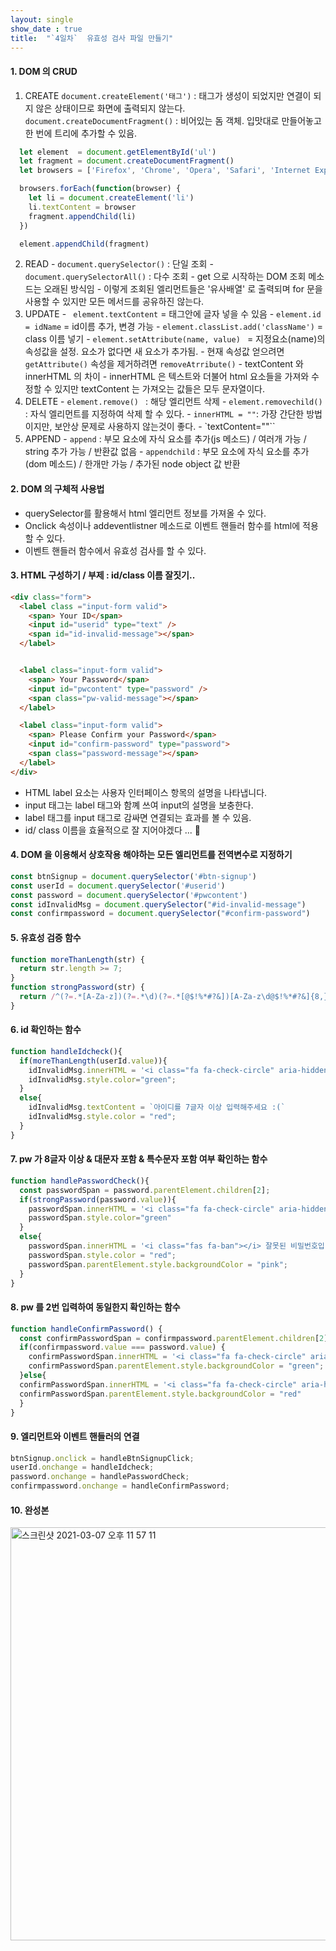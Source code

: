 ```yaml
---
layout: single
show_date : true
title:  "`4일차`  유효성 검사 파일 만들기"
---
```


#### 1. DOM 의 CRUD
  1. CREATE
  `document.createElement('태그')` : 태그가 생성이 되었지만 연결이 되지 않은 상태이므로 화면에 출력되지 않는다.
  `document.createDocumentFragment()` : 비어있는 돔 객체. 입맛대로 만들어놓고 한 번에 트리에 추가할 수 있음.
  
```js
  let element  = document.getElementById('ul') 
  let fragment = document.createDocumentFragment()
  let browsers = ['Firefox', 'Chrome', 'Opera', 'Safari', 'Internet Explorer']

  browsers.forEach(function(browser) {
    let li = document.createElement('li')
    li.textContent = browser
    fragment.appendChild(li)
  })

  element.appendChild(fragment)
```

   2. READ
    - `document.querySelector()` : 단일 조회
    - `document.querySelectorAll()` : 다수 조회
    - get 으로 시작하는 DOM  조회 메소드는 오래된 방식임
    - 이렇게 조회된 엘리먼트들은 '유사배열' 로 출력되며 for 문을 사용할 수 있지만 모든 메서드를 공유하진 않는다. 
   3. UPDATE
    - ` element.textContent` = 태그안에 글자 넣을 수 있음
    -  `element.id = idName` = id이름 추가, 변경 가능
    - `element.classList.add('className')` = class 이름 넣기
    - `element.setAttribute(name, value) ` = 지정요소(name)의 속성값을 설정. 요소가 없다면 새 요소가 추가됨.
    -  현재 속성값 얻으려면 `getAttribute()` 속성을 제거하려면 `removeAtrribute()`
    -  textContent 와 innerHTML 의 차이
    -  innerHTML 은 텍스트와 더불어 html 요소들을 가져와 수정할 수 있지만 textContent 는 가져오는 값들은 모두 문자열이다.
   4. DELETE
    - `element.remove() ` : 해당 엘리먼트 삭제
    - `element.removechild() ` : 자식 엘리먼트를 지정하여 삭제 할 수 있다.
    - `innerHTML = ""`: 가장 간단한 방법이지만, 보안상 문제로 사용하지 않는것이 좋다.
    - `textContent=""``
   5. APPEND
    - `append` : 부모 요소에 자식 요소를 추가(js 메소드) / 여러개 가능 / string 추가 가능 / 반환값 없음
    - `appendchild` : 부모 요소에 자식 요소를 추가(dom 메소드) / 한개만 가능 / 추가된 node object 값 반환


#### 2. DOM 의 구체적 사용법
- querySelector를 활용해서 html 엘리먼트 정보를 가져올 수 있다.
- Onclick 속성이나 addeventlistner 메소드로 이벤트 핸들러 함수를 html에 적용 할 수 있다.
- 이벤트 핸들러 함수에서 유효성 검사를 할 수 있다.


#### 3. HTML 구성하기 / 부제 : id/class 이름 잘짓기..

```html
<div class="form">
  <label class ="input-form valid">
    <span> Your ID</span>
    <input id="userid" type="text" />
    <span id="id-invalid-message"></span>
  </label>


  <label class="input-form valid">
    <span> Your Password</span>
    <input id="pwcontent" type="password" />
    <span class="pw-valid-message"></span>
  </label>

  <label class="input-form valid">
    <span> Please Confirm your Password</span>
    <input id="confirm-password" type="password">
    <span class="password-message"></span>
  </label>
</div>
```

- HTML label 요소는 사용자 인터페이스 항목의 설명을 나타냅니다.
- input 태그는 label 태그와 함꼐 쓰여 input의 설명을 보충한다.
- label 태그를 input 태그로 감싸면 연결되는 효과를 볼 수 있음.
- id/ class 이름을 효율적으로 잘 지어야겠다 ... 🙉

#### 4. DOM  을 이용해서 상호작용 해야하는 모든 엘리먼트를 전역변수로 지정하기
```js
const btnSignup = document.querySelector('#btn-signup')
const userId = document.querySelector('#userid')
const password = document.querySelector('#pwcontent')
const idInvalidMsg = document.querySelector("#id-invalid-message")
const confirmpassword = document.querySelector("#confirm-password")
```

#### 5. 유효성 검증 함수
```js
function moreThanLength(str) {
  return str.length >= 7; 
}
function strongPassword(str) {
  return /^(?=.*[A-Za-z])(?=.*\d)(?=.*[@$!%*#?&])[A-Za-z\d@$!%*#?&]{8,}$/.test(str);
}
```

#### 6. id 확인하는 함수
```js
function handleIdcheck(){
  if(moreThanLength(userId.value)){
    idInvalidMsg.innerHTML = '<i class="fa fa-check-circle" aria-hidden="true"></i>유효한 아이디입니다:)';
    idInvalidMsg.style.color="green";
  }
  else{
    idInvalidMsg.textContent = `아이디를 7글자 이상 입력해주세요 :(`
    idInvalidMsg.style.color = "red";
  }
}
```

#### 7. pw 가 8글자 이상 & 대문자 포함 & 특수문자 포함 여부 확인하는 함수
```js
function handlePasswordCheck(){
  const passwordSpan = password.parentElement.children[2];
  if(strongPassword(password.value)){
    passwordSpan.innerHTML = '<i class="fa fa-check-circle" aria-hidden="true"></i>유효한 비밀번호 입니다 :)';
    passwordSpan.style.color="green"
  }
  else{
    passwordSpan.innerHTML = '<i class="fas fa-ban"></i> 잘못된 비밀번호입니다:(';
    passwordSpan.style.color = "red";
    passwordSpan.parentElement.style.backgroundColor = "pink";
  }
}
```

#### 8. pw 를 2번 입력하여 동일한지 확인하는 함수
```js
function handleConfirmPassword() {
  const confirmPasswordSpan = confirmpassword.parentElement.children[2];
  if(confirmpassword.value === password.value) {
    confirmPasswordSpan.innerHTML = '<i class="fa fa-check-circle" aria-hidden="true"></i>동일한 비밀번호 입니다 :)'
    confirmPasswordSpan.parentElement.style.backgroundColor = "green";
  }else{
  confirmPasswordSpan.innerHTML = '<i class="fa fa-check-circle" aria-hidden="true"></i>비밀번호가 같지 않습니다 :('
  confirmPasswordSpan.parentElement.style.backgroundColor = "red"
  }
}
```

#### 9. 엘리먼트와 이벤트 핸들러의 연결
```js
btnSignup.onclick = handleBtnSignupClick;
userId.onchange = handleIdcheck;
password.onchange = handlePasswordCheck;
confirmpassword.onchange = handleConfirmPassword;
```

#### 10. 완성본
<img width="661" alt="스크린샷 2021-03-07 오후 11 57 11" src="https://user-images.githubusercontent.com/79474304/110244569-aa171100-7fa2-11eb-88b7-cb75159dd660.png">
